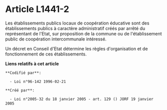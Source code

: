 # Article L1441-2

Les établissements publics locaux de coopération éducative sont des établissements publics à caractère administratif créés
par arrêté du représentant de l'Etat, sur proposition de la commune ou de l'établissement public de coopération
intercommunale intéressé.

Un décret en Conseil d'Etat détermine les règles d'organisation et de fonctionnement de ces établissements.

**Liens relatifs à cet article**

	**Codifié par**:

	  - Loi n°96-142 1996-02-21

	**Créé par**:

	  - Loi n°2005-32 du 18 janvier 2005 - art. 129 () JORF 19 janvier 2005
